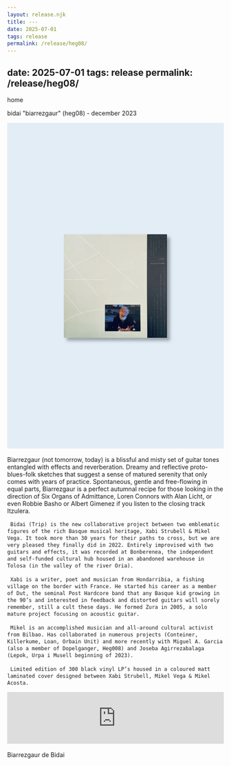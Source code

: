 ```yaml
---
layout: release.njk
title: ---
date: 2025-07-01
tags: release
permalink: /release/heg08/
---
```


date: 2025-07-01
tags: release
permalink: /release/heg08/
---

home

bidai "biarrezgaur" (heg08) - december 2023

![Bidai](../public/assets/Heg08_A.webp)

Biarrezgaur (not tomorrow, today) is a blissful and misty set of guitar tones entangled with effects and reverberation. Dreamy and reflective proto-blues-folk sketches that suggest a sense of matured serenity that only comes with years of practice. Spontaneous, gentle and free-flowing in equal parts, Biarrezgaur is a perfect autumnal recipe for those looking in the direction of Six Organs of Admittance, Loren Connors with Alan Licht, or even Robbie Basho or Albert Gimenez if you listen to the closing track Itzulera.

     Bidai (Trip) is the new collaborative project between two emblematic figures of the rich Basque musical heritage, Xabi Strubell & Mikel Vega. It took more than 30 years for their paths to cross, but we are very pleased they finally did in 2022. Entirely improvised with two guitars and effects, it was recorded at Bonberenea, the independent and self-funded cultural hub housed in an abandoned warehouse in Tolosa (in the valley of the river Oria).

     Xabi is a writer, poet and musician from Hondarribia, a fishing village on the border with France. He started his career as a member of Dut, the seminal Post Hardcore band that any Basque kid growing in the 90’s and interested in feedback and distorted guitars will sorely remember, still a cult these days. He formed Zura in 2005, a solo mature project focusing on acoustic guitar.

     Mikel is an accomplished musician and all-around cultural activist from Bilbao. Has collaborated in numerous projects (Conteiner, Killerkume, Loan, Orbain Unit) and more recently with Miguel A. Garcia (also a member of Dopelganger, Heg008) and Joseba Agirrezabalaga (Lepok, Urpa i Musell beginning of 2023).

     Limited edition of 300 black vinyl LP’s housed in a coloured matt laminated cover designed between Xabi Strubell, Mikel Vega & Mikel Acosta.

<iframe seamless="" src="https://bandcamp.com/EmbeddedPlayer/album=1479468834/size=large/bgcol=ffffff/linkcol=0687f5/tracklist=false/artwork=small/transparent=true/" style="border: 0; width: 100%; height: 120px;"><a href="https://hegoadiskak.bandcamp.com/album/biarrezgaur">Biarrezgaur de Bidai</a></iframe>

Biarrezgaur de Bidai

